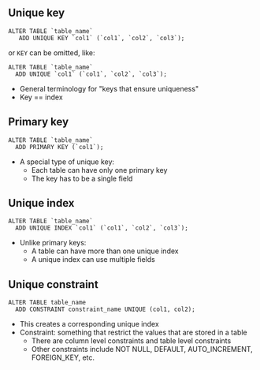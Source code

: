 ## Unique key

```
ALTER TABLE `table_name`
   ADD UNIQUE KEY `col1` (`col1`, `col2`, `col3`);
```

or `KEY` can be omitted, like:

```
ALTER TABLE `table_name`
  ADD UNIQUE `col1` (`col1`, `col2`, `col3`);
```

- General terminology for "keys that ensure uniqueness"
- Key == index

## Primary key

```
ALTER TABLE `table_name`
  ADD PRIMARY KEY (`col1`);
```

- A special type of unique key:
  - Each table can have only one primary key
  - The key has to be a single field

## Unique index

```
ALTER TABLE `table_name`
  ADD UNIQUE INDEX `col1` (`col1`, `col2`, `col3`);
```

- Unlike primary keys:
  - A table can have more than one unique index
  - A unique index can use multiple fields

## Unique constraint

```
ALTER TABLE table_name
  ADD CONSTRAINT constraint_name UNIQUE (col1, col2);
```

- This creates a corresponding unique index
- Constraint: something that restrict the values that are stored in a table
  - There are column level constraints and table level constraints
  - Other constraints include NOT NULL, DEFAULT, AUTO_INCREMENT, FOREIGN_KEY, etc.
